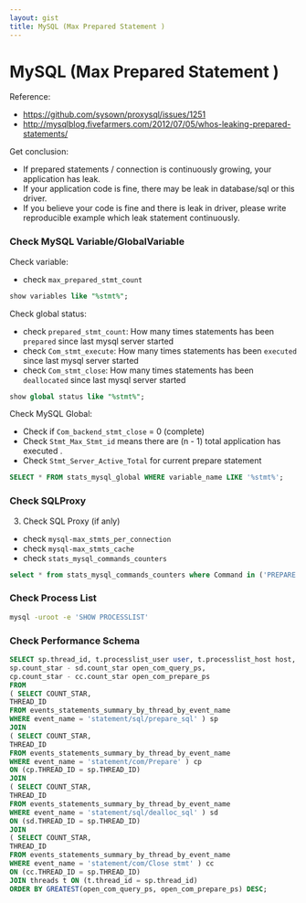 ```yaml
---
layout: gist
title: MySQL (Max Prepared Statement )
---
```


# MySQL (Max Prepared Statement )

Reference:
- https://github.com/sysown/proxysql/issues/1251
- http://mysqlblog.fivefarmers.com/2012/07/05/whos-leaking-prepared-statements/


Get conclusion:
- If prepared statements / connection is continuously growing, your application has leak.
- If your application code is fine, there may be leak in database/sql or this driver.
- If you believe your code is fine and there is leak in driver, please write reproducible example
which leak statement continuously.

### Check MySQL Variable/GlobalVariable

Check variable:
  - check `max_prepared_stmt_count`
```sql
show variables like "%stmt%";
```

Check global status:
  - check `prepared_stmt_count`: How many times statements has been `prepared` since last mysql server started
  - check `Com_stmt_execute`: How many times statements has been `executed` since last mysql server started
  - check `Com_stmt_close`: How many times statements has been `deallocated` since last mysql server started
```sql
show global status like "%stmt%";
```

Check MySQL Global:
  - Check if `Com_backend_stmt_close` = 0 (complete)
  - Check `Stmt_Max_Stmt_id` means there are (n - 1) total application has executed . 
  - Check `Stmt_Server_Active_Total` for current prepare statement
```sql
SELECT * FROM stats_mysql_global WHERE variable_name LIKE '%stmt%';
```
  
### Check SQLProxy

3. Check SQL Proxy (if anly)
  - check `mysql-max_stmts_per_connection`
  - check `mysql-max_stmts_cache`
  - check `stats_mysql_commands_counters`
  ```sql
select * from stats_mysql_commands_counters where Command in ('PREPARE', 'EXECUTE', 'SELECT');
  ```

### Check Process List 

```bash
mysql -uroot -e 'SHOW PROCESSLIST' 
```


### Check Performance Schema

  ```sql
SELECT sp.thread_id, t.processlist_user user, t.processlist_host host,
sp.count_star - sd.count_star open_com_query_ps,
cp.count_star - cc.count_star open_com_prepare_ps
FROM
( SELECT COUNT_STAR,
THREAD_ID
FROM events_statements_summary_by_thread_by_event_name
WHERE event_name = 'statement/sql/prepare_sql' ) sp
JOIN
( SELECT COUNT_STAR,
THREAD_ID
FROM events_statements_summary_by_thread_by_event_name
WHERE event_name = 'statement/com/Prepare' ) cp
ON (cp.THREAD_ID = sp.THREAD_ID)
JOIN
( SELECT COUNT_STAR,
THREAD_ID
FROM events_statements_summary_by_thread_by_event_name
WHERE event_name = 'statement/sql/dealloc_sql' ) sd
ON (sd.THREAD_ID = sp.THREAD_ID)
JOIN
( SELECT COUNT_STAR,
THREAD_ID
FROM events_statements_summary_by_thread_by_event_name
WHERE event_name = 'statement/com/Close stmt' ) cc
ON (cc.THREAD_ID = sp.THREAD_ID)
JOIN threads t ON (t.thread_id = sp.thread_id)
ORDER BY GREATEST(open_com_query_ps, open_com_prepare_ps) DESC;
  ```





